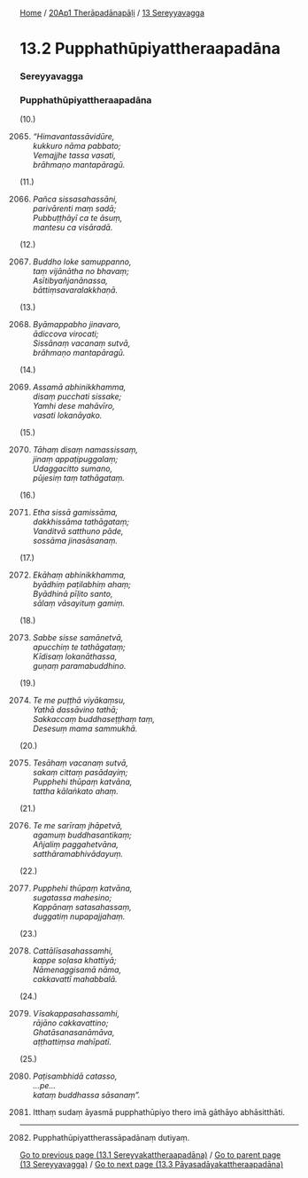 
[Home](/) / [20Ap1 Therāpadānapāḷi](/tipitaka/20Ap1.md) / [13 Sereyyavagga](/tipitaka/20Ap1/13.md)

# 13.2 Pupphathūpiyattheraapadāna

### Sereyyavagga

### Pupphathūpiyattheraapadāna

(10.)

2065. _“Himavantassāvidūre,_  
_kukkuro nāma pabbato;_  
_Vemajjhe tassa vasati,_  
_brāhmaṇo mantapāragū._  


(11.)

2066. _Pañca sissasahassāni,_  
_parivārenti maṃ sadā;_  
_Pubbuṭṭhāyī ca te āsuṃ,_  
_mantesu ca visāradā._  


(12.)

2067. _Buddho loke samuppanno,_  
_taṃ vijānātha no bhavaṃ;_  
_Asītibyañjanānassa,_  
_bāttiṃsavaralakkhaṇā._  


(13.)

2068. _Byāmappabho jinavaro,_  
_ādiccova virocati;_  
_Sissānaṃ vacanaṃ sutvā,_  
_brāhmaṇo mantapāragū._  


(14.)

2069. _Assamā abhinikkhamma,_  
_disaṃ pucchati sissake;_  
_Yamhi dese mahāvīro,_  
_vasati lokanāyako._  


(15.)

2070. _Tāhaṃ disaṃ namassissaṃ,_  
_jinaṃ appaṭipuggalaṃ;_  
_Udaggacitto sumano,_  
_pūjesiṃ taṃ tathāgataṃ._  


(16.)

2071. _Etha sissā gamissāma,_  
_dakkhissāma tathāgataṃ;_  
_Vanditvā satthuno pāde,_  
_sossāma jinasāsanaṃ._  


(17.)

2072. _Ekāhaṃ abhinikkhamma,_  
_byādhiṃ paṭilabhiṃ ahaṃ;_  
_Byādhinā pīḷito santo,_  
_sālaṃ vāsayituṃ gamiṃ._  


(18.)

2073. _Sabbe sisse samānetvā,_  
_apucchiṃ te tathāgataṃ;_  
_Kīdisaṃ lokanāthassa,_  
_guṇaṃ paramabuddhino._  


(19.)

2074. _Te me puṭṭhā viyākaṃsu,_  
_Yathā dassāvino tathā;_  
_Sakkaccaṃ buddhaseṭṭhaṃ taṃ,_  
_Desesuṃ mama sammukhā._  


(20.)

2075. _Tesāhaṃ vacanaṃ sutvā,_  
_sakaṃ cittaṃ pasādayiṃ;_  
_Pupphehi thūpaṃ katvāna,_  
_tattha kālaṅkato ahaṃ._  


(21.)

2076. _Te me sarīraṃ jhāpetvā,_  
_agamuṃ buddhasantikaṃ;_  
_Añjaliṃ paggahetvāna,_  
_satthāramabhivādayuṃ._  


(22.)

2077. _Pupphehi thūpaṃ katvāna,_  
_sugatassa mahesino;_  
_Kappānaṃ satasahassaṃ,_  
_duggatiṃ nupapajjahaṃ._  


(23.)

2078. _Cattālīsasahassamhi,_  
_kappe soḷasa khattiyā;_  
_Nāmenaggisamā nāma,_  
_cakkavattī mahabbalā._  


(24.)

2079. _Vīsakappasahassamhi,_  
_rājāno cakkavattino;_  
_Ghatāsanasanāmāva,_  
_aṭṭhattiṃsa mahīpatī._  


(25.)

2080. _Paṭisambhidā catasso,_  
_…pe…_  
_kataṃ buddhassa sāsanaṃ”._  


2081. Itthaṃ sudaṃ āyasmā pupphathūpiyo thero imā gāthāyo abhāsitthāti.

---

2082. Pupphathūpiyattherassāpadānaṃ dutiyaṃ.



[Go to previous page (13.1 Sereyyakattheraapadāna)](/tipitaka/20Ap1/13/13.1.md) / [Go to parent page (13 Sereyyavagga)](/tipitaka/20Ap1/13.md) / [Go to next page (13.3 Pāyasadāyakattheraapadāna)](/tipitaka/20Ap1/13/13.3.md)


